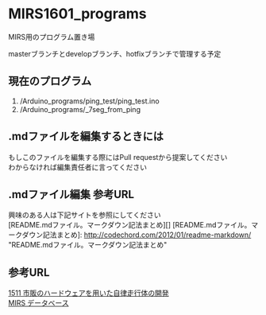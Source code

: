 # MIRS1601_programs
MIRS用のプログラム置き場

masterブランチとdevelopブランチ、hotfixブランチで管理する予定

## 現在のプログラム
1. /Arduino_programs/ping_test/ping_test.ino
2. /Arduino_programs/_7seg_from_ping

## .mdファイルを編集するときには
もしこのファイルを編集する際にはPull requestから提案してください  
わからなければ編集責任者に言ってください

## .mdファイル編集 参考URL
興味のある人は下記サイトを参照にしてください  
[README.mdファイル。マークダウン記法まとめ][]
[README.mdファイル。マークダウン記法まとめ]: http://codechord.com/2012/01/readme-markdown/      "README.mdファイル。マークダウン記法まとめ"

## 参考URL
[1511 市販のハードウェアを用いた自律走行体の開発][]  
[MIRS データベース][]

[1511 市販のハードウェアを用いた自律走行体の開発]: http://goro.denshi.numazu-ct.ac.jp/usami/     "1511 市販のハードウェアを用いた自律走行体の開発"
[MIRS データベース]:                            http://www2.denshi.numazu-ct.ac.jp/mirsdoc2/  "MIRS データベース"
